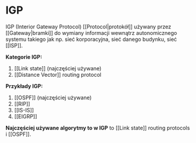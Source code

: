 # IGP
IGP (Interior Gateway Protocol) [[Protocol|protokół]] używany przez [[Gateway|bramki]] do wymiany informacji wewnątrz autonomicznego systemu takiego jak np. sieć korporacyjna, sieć danego budynku, sieć [[ISP]].

**Kategorie IGP:**
1. [[Link state]] (najczęściej używane)
2. [[Distance Vector]] routing protocol 

**Przykłady IGP:**
1. [[OSPF]] (najczęściej używane)
2. [[RIP]]
3. [[IS-IS]]
4. [[EIGRP]]

**Najczęściej używane algorytmy to w IGP** to [[Link state]] routing protocols i [[OSPF]]. 